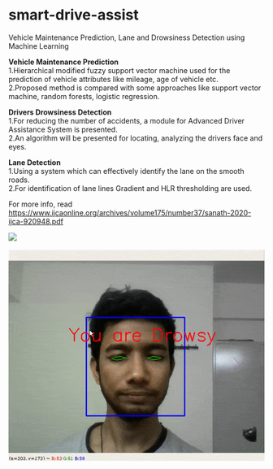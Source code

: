 # smart-drive-assist
Vehicle Maintenance Prediction, Lane and Drowsiness Detection using Machine Learning


**Vehicle Maintenance Prediction**  
1.Hierarchical modified fuzzy support vector machine used for the prediction of vehicle attributes like mileage, age of vehicle etc.  
2.Proposed method is compared with some approaches like support vector machine, random forests, logistic regression.  


**Drivers Drowsiness Detection**  
1.For reducing the number of accidents, a module for Advanced Driver Assistance System is presented.  
2.An algorithm will be presented for locating, analyzing the drivers face and eyes.  


**Lane Detection**  
1.Using a system which can effectively identify the lane on the smooth roads.   
2.For identification of lane lines Gradient and HLR thresholding are used.  

For more info, read https://www.ijcaonline.org/archives/volume175/number37/sanath-2020-ijca-920948.pdf  

![](data/lane-detect.gif)  

![](data/drowsiness_detector_demo.gif)  
